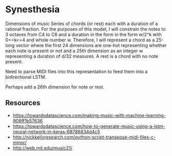 # Synesthesia

Dimensions of music
Series of chords (or rest) each with a duration of a rational fraction.  For the purposes of this model, I will constrain the notes to 3 octaves from C4 to C6 and a duration in the form in the form w/2^k with 0<=k<=4 and whole number w. Therefore, I will represent a chord as a 25-long vector where the first 24 dimensions are one-hot representing whether each note is present or not and a 25th dimension as an integer w representing a duration of d/32 measures. A rest is a chord with no note present.

Need to parse MIDI files into this representation to feed them into a bidirectional LSTM. 

Perhaps add a 26th dimension for note or rest.

## Resources
* https://towardsdatascience.com/making-music-with-machine-learning-908ff1b57636
* https://towardsdatascience.com/how-to-generate-music-using-a-lstm-neural-network-in-keras-68786834d4c5
* http://nickkellyresearch.com/python-script-transpose-midi-files-c-minor/
* http://web.mit.edu/music21/
